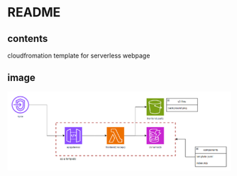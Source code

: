 # README

## contents
cloudfromation template for serverless webpage

## image
![stackimage](image.png "serverless-front")